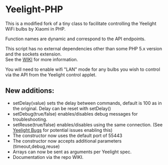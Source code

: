 <h1>Yeelight-PHP</h1>

This is a modified fork of a tiny class to facilitate controlling the Yeelight WiFi bulbs by Xiaomi in PHP.<p>
Function names are dynamic and correspond to the API endpoints.<p>
This script has no external dependencies other than some PHP 5.x version and the sockets extension.<br/>
See the <a href="https://github.com/LeeThompson/Yeelight-PHP/wiki">WIKI</a> for more information.
  
You will need to enable wifi "LAN" mode for any bulbs you wish to control via the API from the Yeelight control applet.

<h2>New additions:</h2>

<ul>
<li>setDelay(value) sets the delay between commands, default is 100 as in the original.   Delay can be reset with setDelay()
<li>setDebug(true/false) enables/disables debug messages for troubleshooting.
<li>setReuse(true/false) enables/disables using the same connection.  (See <a href="https://github.com/LeeThompson/Yeelight-PHP/wiki/Yeelight-Bugs">Yeelight Bugs</a> for potential issues enabling this)
<li>The constructor now uses the default port of 55443
<li>The constructor now accepts additional parameters (timeout,debug,reuse)
<li>Arrays can now be sent as arguments per Yeelight spec.
<li>Documentation via the repo WIKI.
</ul>
